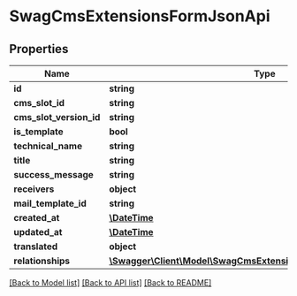 # SwagCmsExtensionsFormJsonApi

## Properties
Name | Type | Description | Notes
------------ | ------------- | ------------- | -------------
**id** | **string** |  | [optional] 
**cms_slot_id** | **string** |  | [optional] 
**cms_slot_version_id** | **string** |  | [optional] 
**is_template** | **bool** |  | 
**technical_name** | **string** |  | 
**title** | **string** |  | [optional] 
**success_message** | **string** |  | [optional] 
**receivers** | **object** |  | [optional] 
**mail_template_id** | **string** |  | 
**created_at** | [**\DateTime**](\DateTime.md) |  | 
**updated_at** | [**\DateTime**](\DateTime.md) |  | [optional] 
**translated** | **object** |  | [optional] 
**relationships** | [**\Swagger\Client\Model\SwagCmsExtensionsFormJsonApiRelationships**](SwagCmsExtensionsFormJsonApiRelationships.md) |  | [optional] 

[[Back to Model list]](../../README.md#documentation-for-models) [[Back to API list]](../../README.md#documentation-for-api-endpoints) [[Back to README]](../../README.md)

